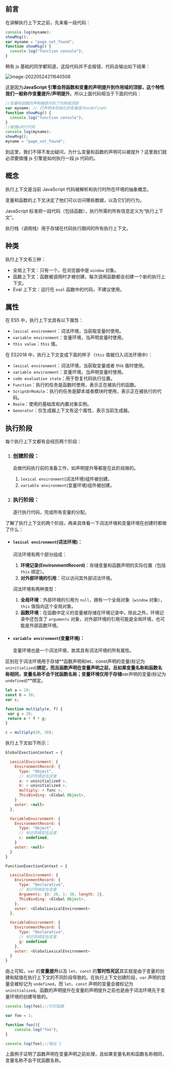 ## 前言

在讲解执行上下文之前，先来看一段代码：

```javascript
console.log(myname);
showMsg();
var myname = "page_not_found";
function showMsg() {
  console.log("function console");
}
```

稍有 js 基础的同学都知道，这段代码并不会报错，代码会输出如下结果：

![image-20220524211640508](https://cdn.jsdelivr.net/gh/qulingyuan/ly_picture@master/img/202205242116636.png)

这是因为**JavaScript 引擎会将函数和变量的声明提升到作用域的顶部，这个特性我们一般称作变量提升/声明提升**。所以上面代码相当于下面的代码：

```javascript
//变量和函数的声明被提升到了作用域顶部
var myname; // 已声明未初始化的变量值为undefined
function showMsg() {
  console.log("function console");
}
//赋值&执行代码
console.log(myname);
showMsg();
myname = "page_not_found";
```

到这里，我们不得不发出疑问，为什么变量和函数的声明可以被提升？这里我们就必须要搞懂 js 引擎是如何执行一段 js 代码的。

## 概念

执行上下文是当前 JavaScript 代码被解析和执行时所在环境的抽象概念。

变量和函数的上下文决定了他们可以访问哪些数据，以及它们的行为。

JavaScript 标准把一段代码（包括函数），执行所需的所有信息定义为“执行上下文”。

执行栈（调用栈）用于存储在代码执行期间的所有执行上下文。

## 种类

执行上下文有三种：

- 全局上下文：只有一个，在浏览器中是 `window` 对象。
- 函数上下文：函数被调用时才被创建，每次调用函数都会创建一个新的执行上下文。
- Eval 上下文：运行在 `eval` 函数中的代码，不建议使用。

## 属性

在 ES5 中，执行上下文具有以下属性：

- `lexical environment`：词法环境，当获取变量时使用。
- `variable environment`：变量环境，当声明变量时使用。
- `this value`：`this` 值。

在 ES2018 中，执行上下文变成下面的样子（`this` 值被归入词法环境中）：

- `lexical environment`：词法环境，当获取变量或者 this 值时使用。
- `variable environment`：变量环境，当声明变量时使用。
- `code evaluation state`：用于恢复代码执行位置。
- `Function`：执行的任务是函数时使用，表示正在被执行的函数。
- `ScriptOrModule`：执行的任务是脚本或者模块时使用，表示正在被执行的代码。
- `Realm`：使用的基础库和内置对象实例。
- `Generator`：仅生成器上下文有这个属性，表示当前生成器。

## 执行阶段

每个执行上下文都有会经历两个阶段：

1. ### 创建阶段：
   会做代码执行前的准备工作，如声明提升等都是在此阶段做的。

   1. `lexical environment`(词法环境)组件被创建。
   2. `variable environment`(变量环境)组件被创建。

2. ### 执行阶段：
    逐行执行代码，完成所有变量的分配。

了解了执行上下文的两个阶段，再来具体看一下词法环境和变量环境在创建时都做了什么：

- #### `lexical environment`(词法环境)：

   词法环境有两个部分组成：

   1. **环境记录(EnvironmentRecord)**：存储变量和函数声明的实际位置（包括 `this` 绑定）。
   2. **对外部环境的引用**：可以访问其外部词法环境。

   词法环境有两种类型：

   1. **全局环境**：外部环境的引用为 `null`，拥有一个全局对象（`window` 对象），`this` 值指向这个全局对象。
   1. **函数环境**：在函数中定义的变量被存储在环境记录中，除此之外，环境记录中还包含了 `arguments` 对象，对外部环境的引用可能是全局环境，也可能是外部函数环境。

- #### `variable environment`(变量环境)：

   变量环境也是一个词法环境，故其具有词法环境的所有属性。
   

区别在于词法环境用于存储**函数声明和let、const声明的变量(标记为`uninitialized`)**绑定，而且函数声明在变量声明之前，且如果变量名称和函数名称相同，变量名称不会干扰函数名称；变量环境仅用于存储**var声明的变量(标记为 `undefined`)**绑定。

```javascript
let a = 20;  
const b = 30;  
var c;

function multiply(e, f) {  
 var g = 20;  
 return e * f * g;  
}

c = multiply(20, 30);
```

执行上下文如下所示：

```javascript
GlobalExectionContext = {

  LexicalEnvironment: {  
    EnvironmentRecord: {  
      Type: "Object",  
      // 标识符绑定在这里  
      a: < uninitialized >,  
      b: < uninitialized >,  
      multiply: < func >,
      ThisBinding: <Global Object>,
    }  
    outer: <null>  
  },

  VariableEnvironment: {  
    EnvironmentRecord: {  
      Type: "Object",  
      // 标识符绑定在这里  
      c: undefined,  
    }  
    outer: <null>  
  }  
}

FunctionExectionContext = {  

  LexicalEnvironment: {  
    EnvironmentRecord: {  
      Type: "Declarative",  
      // 标识符绑定在这里  
      Arguments: {0: 20, 1: 30, length: 2},
      ThisBinding: <Global Object>,
    },  
    outer: <GlobalLexicalEnvironment>  
  },

  VariableEnvironment: {  
    EnvironmentRecord: {  
      Type: "Declarative",  
      // 标识符绑定在这里  
      g: undefined  
    },  
    outer: <GlobalLexicalEnvironment>  
  }  
}
```

由上可知，`var` 的**变量提升**以及 `let`、`const` 的**暂时性死区**其实就是由于变量的创建和赋值在执行上下文的不同阶段导致的。在执行上下文创建阶段，`var` 声明的变量会被标记为 `undefined`，而 `let`、`const` 声明的变量会被标记为 `uninitialized`。函数的声明提升在变量的声明提升之前也是由于词法环境先于变量环境的创建导致的。

```javascript
console.log(foo);//打印函数

var foo = 1;

function foo(){
    console.log("foo");
}

console.log(foo);//输出 1
```

上面例子证明了函数声明在变量声明之前处理，且如果变量名称和函数名称相同，变量名称不会干扰函数名称。

